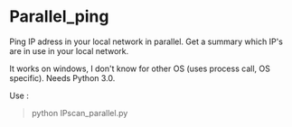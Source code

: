 # Parallel_ping
Ping IP adress in your local network in parallel.
Get a summary which IP's are in use in your local network.

It works on windows, I don't know for other OS (uses process call, OS specific).
Needs Python 3.0.

Use :
> python IPscan_parallel.py
